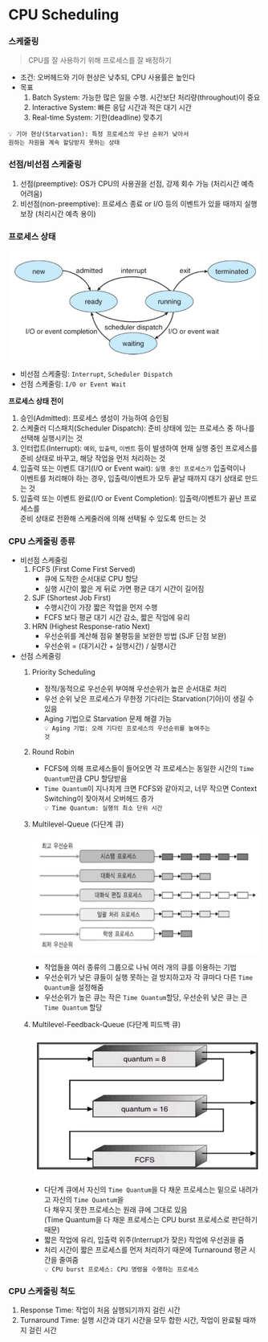 # CPU Scheduling
### 스케줄링
> CPU를 잘 사용하기 위해 프로세스를 잘 배정하기    

- 조건: 오버헤드와 기아 현상은 낮추되, CPU 사용률은 높인다
- 목표
    1. Batch System: 가능한 많은 일을 수행. 시간보단 처리량(throughout)이 중요
    2. Interactive System: 빠른 응답 시간과 적은 대기 시간
    3. Real-time System: 기한(deadline) 맞추기

<code>💡 기아 현상(Starvation): 특정 프로세스의 우선 순위가 낮아서 원하는 자원을 계속 할당받지 못하는 상태</code>

### 선점/비선점 스케줄링
1. 선점(preemptive): OS가 CPU의 사용권을 선점, 강제 회수 가능 (처리시간 예측 어려움)
2. 비선점(non-preemptive): 프로세스 종료 or I/O 등의 이벤트가 있을 때까지 실행 보장 (처리시간 예측 용이)

### 프로세스 상태
![process_state.png](../resource/process_state.png)
- 비선점 스케줄링: `Interrupt`, `Scheduler Dispatch`
- 선점 스케줄링: `I/O or Event Wait`

**프로세스 상태 전이**
1. 승인(Admitted): 프로세스 생성이 가능하여 승인됨
2. 스케줄러 디스패치(Scheduler Dispatch): 준비 상태에 있는 프로세스 중 하나를 선택해 실행시키는 것
3. 인터럽트(Interrupt): `예외`, `입출력`, `이벤트` 등이 발생하여 현재 실행 중인 프로세스를        
준비 상태로 바꾸고, 해당 작업을 먼저 처리하는 것
4. 입출력 또는 이벤트 대기(I/O or Event wait): `실행 중인 프로세스가` 입출력이나      
이벤트를 처리해야 하는 경우, 입출력/이벤트가 모두 끝날 때까지 대기 상태로 만드는 것
5. 입출력 또는 이벤트 완료(I/O or Event Completion): 입출력/이벤트가 끝난 프로세스를        
준비 상태로 전환해 스케줄러에 의해 선택될 수 있도록 만드는 것

### CPU 스케줄링 종류
- 비선점 스케줄링
    1. FCFS (First Come First Served)
        - 큐에 도착한 순서대로 CPU 할당
        - 실행 시간이 짧은 게 뒤로 가면 평균 대기 시간이 길어짐
    2. SJF (Shortest Job First)
        - 수행시간이 가장 짧은 작업을 먼저 수행
        - FCFS 보다 평균 대기 시간 감소, 짧은 작업에 유리
    3. HRN (Highest Response-ratio Next)
        - 우선순위를 계산해 점유 불평등을 보완한 방법 (SJF 단점 보완)
        - 우선순위 = (대기시간 + 실행시간) / 실행시간
- 선점 스케줄링
    1. Priority Scheduling
        - 정적/동적으로 우선순위 부여해 우선순위가 높은 순서대로 처리
        - 우선 순위 낮은 프로세스가 무한정 기다리는 Starvation(기아)이 생길 수 있음
        - Aging 기법으로 Starvation 문제 해결 가능      
        <code>💡 Aging 기법: 오래 기다린 프로세스의 우선순위를 높여주는 것</code>
    2. Round Robin
        - FCFS에 의해 프로세스들이 들어오면 각 프로세스는 동일한 시간의 `Time Quantum`만큼 CPU 할당받음
        - `Time Quantum`이 지나치게 크면 FCFS와 같아지고, 너무 작으면 Context Switching이 잦아져서 오버헤드 증가        
        <code>💡 Time Quantum: 실행의 최소 단위 시간</code>
    3. Multilevel-Queue (다단계 큐)

        ![multilevel_queue_scheduling.png](../resource/multilevel_queue_scheduling.png)
        - 작업들을 여러 종류의 그룹으로 나눠 여러 개의 큐를 이용하는 기법
        - 우선순위가 낮은 큐들이 실행 못하는 걸 방지하고자 각 큐마다 다른 `Time Quantum`을 설정해줌
        - 우선순위가 높은 큐는 작은 `Time Quantum`할당, 우선순위 낮은 큐는 큰 `Time Quantum` 할당
    4. Multilevel-Feedback-Queue (다단계 피드백 큐)

        ![multiLevel_feedback_queue_scheduling.png](../resource/multiLevel_feedback_queue_scheduling.png)
        - 다단계 큐에서 자신의 `Time Quantum`을 다 채운 프로세스는 밑으로 내려가고 자신의 `Time Quantum`을      
        다 채우지 못한 프로세스는 원래 큐에 그대로 있음      
        (Time Quantum을 다 채운 프로세스는 CPU burst 프로세스로 판단하기 때문)
        - 짧은 작업에 유리, 입출력 위주(Interrupt가 잦은) 작업에 우선권을 줌
        - 처리 시간이 짧은 프로세스를 먼저 처리하기 때문에 Turnaround 평균 시간을 줄여줌        
        <code>💡 CPU burst 프로세스: CPU 명령을 수행하는 프로세스</code>

### CPU 스케줄링 척도
1. Response Time: 작업이 처음 실행되기까지 걸린 시간
2. Turnaround Time: 실행 시간과 대기 시간을 모두 합한 시간, 작업이 완료될 때까지 걸린 시간